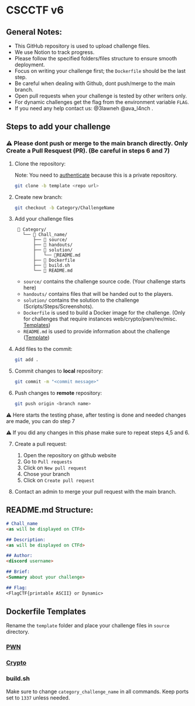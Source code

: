 # CSCCTF v6

## General Notes:
- This GitHub repository is used to upload challenge files.
- We use Notion to track progress.
- Please follow the specified folders/files structure to ensure smooth deployment.
- Focus on writing your challenge first; the `Dockerfile` should be the last step.
- Be careful when dealing with Github, dont push/merge to the main branch.
- Open pull requests when your challenge is tested by other writers only.
- For dynamic challenges get the flag from the environment variable `FLAG`.
- If you need any help contact us: @3lawneh @ava_l4nch .

## Steps to add your challenge

### ⚠️ Please dont push or merge to the main branch directly. Only Create a Pull Resquest (PR). (Be careful in steps 6 and 7)

1. Clone the repository:

   Note: You need to [authenticate](https://docs.github.com/en/get-started/getting-started-with-git/set-up-git#authenticating-with-github-from-git) because this is a private repository.

   ```bash
   git clone -b template <repo url>
   ```

2. Create new branch:

   ```bash
   git checkout -b Category/ChallengeName
   ```

3. Add your challenge files
   ```
    📁 Category/
      └── 📁 Chall_name/
          ├── 📁 source/
          ├── 📁 handouts/
          ├── 📁 solution/
          │   └── 📄README.md
          ├── 🐳 Dockerfile
          ├── 📄 build.sh
          └── 📄 README.md
   ```
   - `source/` contains the challenge source code. (Your challenge starts here)
   - `handouts/` contains files that will be handed out to the players.
   - `solution/` contains the solution to the challenge (Scripts/Steps/Screenshots).
   - `Dockerfile` is used to build a Docker image for the challenge. (Only for challenges that require instances web/crypto/pwn/rev/misc. [Templates](#dockerfile-templates))
   - `README.md`  is used to provide information about the challenge ([Template](#readmemd-structure))

4. Add files to the commit:

   ```bash
   git add .
   ```

5. Commit changes to **local** repository:

   ```bash
   git commit -m "<commit message>"
   ```

6. Push changes to **remote** repository:

   ```bash
   git push origin <branch name>
   ```

⚠️ Here starts the testing phase, after testing is done and needed changes are made, you can do step 7

⚠️ If you did any changes in this phase make sure to repeat steps 4,5 and 6.

7. Create a pull request:
   1. Open the repository on github website
   2. Go to `Pull requests`
   3. Click on `New pull request`
   4. Chose your branch
   5. Click on `Create pull request`

8. Contact an admin to merge your pull request with the main branch.

## README.md Structure:

```md
# Chall_name 
<as will be displayed on CTFd>

## Description: 
<as will be displayed on CTFd>

## Author: 
<discord username>

## Brief: 
<Summary about your challenge>

## Flag: 
<FlagCTF{printable ASCII} or Dynamic>

```

## Dockerfile Templates

Rename the `template` folder and place your challenge files in `source` directory.

### [PWN](/pwn/template/)
### [Crypto](/crypto/template/)

### build.sh
Make sure to change `category_challenge_name` in all commands. Keep ports set to `1337` unless needed.
